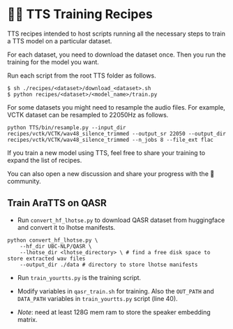 # 🐸💬 TTS Training Recipes

TTS recipes intended to host scripts running all the necessary steps to train a TTS model on a particular dataset.

For each dataset, you need to download the dataset once. Then you run the training for the model you want.

Run each script from the root TTS folder as follows.

```console
$ sh ./recipes/<dataset>/download_<dataset>.sh
$ python recipes/<dataset>/<model_name>/train.py
```

For some datasets you might need to resample the audio files. For example, VCTK dataset can be resampled to 22050Hz as follows.

```console
python TTS/bin/resample.py --input_dir recipes/vctk/VCTK/wav48_silence_trimmed --output_sr 22050 --output_dir recipes/vctk/VCTK/wav48_silence_trimmed --n_jobs 8 --file_ext flac
```

If you train a new model using TTS, feel free to share your training to expand the list of recipes.

You can also open a new discussion and share your progress with the 🐸 community.

## Train AraTTS on QASR

- Run `convert_hf_lhotse.py` to download QASR dataset from huggingface
and convert it to lhotse manifests.

```console
python convert_hf_lhotse.py \
    --hf_dir UBC-NLP/QASR \
    --lhotse_dir <lhotse_directory> \ # find a free disk space to store extracted wav files
    --output_dir ./data # directory to store lhotse manifests
```

- Run `train_yourtts.py` is the training script.

- Modify variables in `qasr_train.sh` for training. Also the `OUT_PATH` and `DATA_PATH` variables in `train_yourtts.py` script (line 40).

- *Note*: need at least 128G mem ram to store the speaker embedding matrix.
